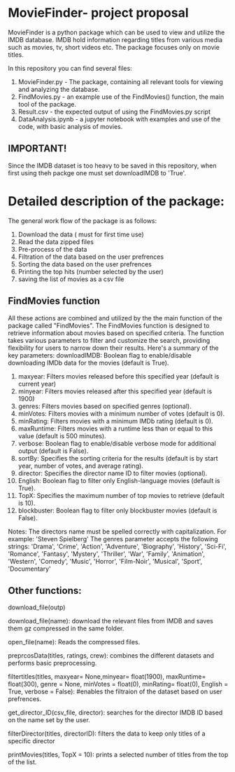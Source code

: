 # MovieFinder- project proposal

MovieFinder is a python package which can be used to view and utilize the IMDB database. 
IMDB hold information regarding titles from various media such as movies, tv, short videos etc. The package focuses only on movie titles. 

In this repository you can find several files:
1. MovieFinder.py - The package, containing all relevant tools for viewing and analyzing the database. 
2. FindMovies.py - an example use of the FindMovies() function, the main tool of the package.
3. Result.csv - the expected output of using the FindMovies.py script
4. DataAnalysis.ipynb - a jupyter notebook with examples and use of the code, with basic analysis of movies.


## IMPORTANT!
Since the IMDB dataset is too heavy to be saved in this repository, when first using theh packge one must set downloadIMDB to 'True'.

# Detailed description of the package:
The general work flow of the package is as follows:
1. Download the data ( must for first time use)
2. Read the data zipped files
3. Pre-process of the data
4. Filtration of the data based on the user prefrences
5. Sorting the data based on the user prefrences
6. Printing the top hits (number selected by the user)
7. saving the list of movies as a csv file

## FindMovies function
All these actions are combined and utilized by the the main function of the package called "FindMovies".
The FindMovies function is designed to retrieve information about movies based on specified criteria. 
The function takes various parameters to filter and customize the search, providing flexibility for users to narrow down their results. 
Here's a summary of the key parameters:
downloadIMDB: Boolean flag to enable/disable downloading IMDb data for the movies (default is True).

1.  maxyear: Filters movies released before this specified year (default is current year)
2.  minyear: Filters movies released after this specified year (default is 1900)
3.  genres: Filters movies based on specified genres (optional).
4.  minVotes: Filters movies with a minimum number of votes (default is 0).
5.  minRating: Filters movies with a minimum IMDb rating (default is 0).
6.  maxRuntime: Filters movies with a runtime less than or equal to this value (default is 500 minutes).
7.  verbose: Boolean flag to enable/disable verbose mode for additional output (default is False).
8.  sortBy: Specifies the sorting criteria for the results (default is by start year, number of votes, and average rating).
9.  director: Specifies the director name ID to filter movies (optional).
10. English: Boolean flag to filter only English-language movies (default is True).
11. TopX: Specifies the maximum number of top movies to retrieve (default is 10).
12. blockbuster: Boolean flag to filter only blockbuster movies (default is False).

Notes:
The directors name must be spelled correctly with capitalization. For example: 'Steven Spielberg'
The genres parameter accepts the following strings: 'Drama', 'Crime', 'Action', 'Adventure',
'Biography', 'History', 'Sci-Fi', 'Romance', 'Fantasy', 'Mystery', 'Thriller', 'War', 'Family',
'Animation', 'Western', 'Comedy', 'Music', 'Horror', 'Film-Noir', 'Musical', 'Sport', 'Documentary'

## Other functions:
download_file(outp)

download_file(name):
download the relevant files from IMDB and saves them gz compressed in the same folder. 

open_file(name):
Reads the compressed files. 

preprcosData(titles, ratings, crew):
combines the different datasets and performs basic preprocessing. 

filtertitles(titles, maxyear= None,minyear= float(1900),  maxRuntime= float(300),
            genre = None, minVotes = float(0), minRating= float(0),
             English = True, verbose = False):
#enables the filtraion of the dataset based on user prefrences. 

get_director_ID(csv_file, director):
searches for the director IMDB ID based on the name set by the user. 

filterDirector(titles, directorID):
filters the data to keep only titles of a specific director

printMovies(titles, TopX = 10):
prints a selected number of titles from the top of the list. 
